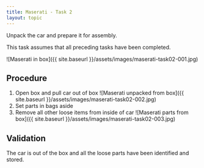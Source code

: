 ```yaml
---
title: Maserati - Task 2
layout: topic
---
```


Unpack the car and prepare it for assembly.

This task assumes that all preceding tasks have been completed.

![Maserati in box]({{ site.baseurl }}/assets/images/maserati-task02-001.jpg)

## Procedure

1. Open box and pull car out of box
![Maserati unpacked from box]({{ site.baseurl }}/assets/images/maserati-task02-002.jpg)
2. Set parts in bags aside
3. Remove all other loose items from inside of car
![Maserati parts from box]({{ site.baseurl }}/assets/images/maserati-task02-003.jpg)

## Validation

The car is out of the box and all the loose parts have been identified and stored.